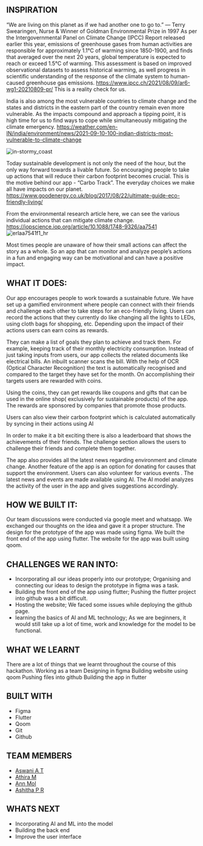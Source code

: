 
## INSPIRATION

“We are living on this planet as if we had another one to go to.” — Terry Swearingen, Nurse & Winner of Goldman Environmental Prize in 1997
As per the Intergovernmental Panel on Climate Change (IPCC) Report released earlier this year, 
emissions of greenhouse gases from human activities are responsible for approximately 1.1°C of warming since 1850-1900, and finds that averaged over the next 20 years, global temperature is expected to reach or exceed 1.5°C of warming. This assessment is based on improved observational datasets to assess historical warming, as well progress in scientific understanding of the response of the climate system to human-caused greenhouse gas emissions.  https://www.ipcc.ch/2021/08/09/ar6-wg1-20210809-pr/
This is a reality check for us.

India is  also among the most vulnerable countries to climate change and the states and districts in the eastern part of the country remain even more vulnerable. As the impacts compound and approach a tipping point, it is high time for us to find ways to cope while simultaneously mitigating the climate emergency. 
https://weather.com/en-IN/india/environment/news/2021-09-10-100-indian-districts-most-vulnerable-to-climate-change

![in-stormy_coast](https://user-images.githubusercontent.com/83870432/132988993-1c281d29-76b5-4222-a095-902ca885018a.jpg)

 

 
Today sustainable development is not only the need of the hour, but the only way forward towards a livable future. So encouraging people to take up actions that will reduce their carbon footprint becomes crucial. This is the motive behind our app - “Carbo Track”. 
The everyday choices we make all have impacts on our planet.
https://www.goodenergy.co.uk/blog/2017/08/22/ultimate-guide-eco-friendly-living/

From the environmental research article here, we can see the various individual actions that can mitigate climate change. https://iopscience.iop.org/article/10.1088/1748-9326/aa7541
![erlaa7541f1_hr](https://user-images.githubusercontent.com/83870432/132989111-f54f92c1-be90-4d2f-b404-fc96d1d9d93c.jpg)


Most times people are unaware of how their small actions can affect the story as a whole. So an app that can monitor and analyze people’s  actions in a fun and engaging way can be motivational and can have a positive impact.

 
## WHAT IT DOES:

Our app encourages people to work towards  a sustainable future. We have set up a gamified environment where people can connect with their friends and challenge each other to take steps for an eco-friendly living.
Users can record the actions that they currently do like changing all the lights to  LEDs, using cloth bags for shopping, etc. Depending upon the impact of their actions users can earn coins as rewards.

They can make a list of  goals they plan to achieve and track them. For example, keeping track of their monthly electricity consumption. Instead of just taking inputs from users, our app collects the related documents like electrical bills. An inbuilt scanner scans the bill. With the help of OCR (Optical Character Recognition) the text is automatically recognised and compared to the target they have set for the month. On accomplishing their targets users are rewarded with coins.

Using the coins, they can get rewards like coupons and gifts that can be used in the online shop( exclusively for sustainable products) of the app. The rewards are sponsored by companies that promote those products.

 Users can also view their carbon footprint which is calculated automatically by syncing in their actions using AI


In order to make it a bit exciting there is also a leaderboard that shows the achievements of their friends. The challenge section allows the users to challenge their friends and complete them together.

 The app also provides all the latest news regarding  environment and climate change.
Another feature of the app is an option for donating for causes  that support the environment. Users can also volunteer for various events . The latest news and events are made available using AI. The AI model analyzes the activity of the user in the app and gives suggestions accordingly.


## HOW WE BUILT IT:
Our team discussions were conducted via google meet and whatsapp. We exchanged our thoughts on the idea and gave it a proper structure. The design for the prototype of the app was made using  figma. We built the front end of the app using flutter. The website for the app was built using qoom.

## CHALLENGES WE RAN INTO:
-  Incorporating all our ideas properly into our prototype;
   Organising and connecting our ideas to design the prototype in figma was a task.
-  Building the front end of the app using flutter; 
   Pushing the flutter project into github was a bit difficult.
- Hosting the website;
   We faced some issues while deploying the github page.
- learning the basics of AI and ML technology; 
  As we are beginners, it would still take up a lot of time, work and knowledge for the model to be    functional. 

## WHAT WE LEARNT
There are a lot of things that we learnt throughout the course of this hackathon. 
Working as a team
Designing in figma
Building website using qoom
Pushing files into github
Building the app in flutter


## BUILT WITH
- Figma
- Flutter
- Qoom
- Git
- Github

## TEAM MEMBERS
- [Aswani A T](https://github.com/Ash-394)
- [Athira M](https://github.com/Athira502)
- [Ann Mol](https://github.com/AnnMol-2002)
- [Ashitha P R](https://github.com/Ashitha-18)

## WHATS NEXT
- Incorporating AI and ML into the model
- Building the back end
- Improve the user interface






